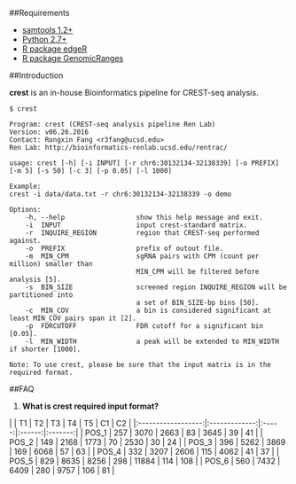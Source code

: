 ##Requirements
- [samtools 1.2+](http://www.htslib.org/doc/samtools.html)
- [Python 2.7+](https://www.python.org/download/releases/2.7/)
- [R package edgeR](https://bioconductor.org/packages/release/bioc/html/edgeR.html)
- [R package GenomicRanges](https://bioconductor.org/packages/release/bioc/html/GenomicRanges.html)

##Introduction

**crest** is an in-house Bioinformatics pipeline for CREST-seq analysis.

```
$ crest

Program: crest (CREST-seq analysis pipeline Ren Lab)
Version: v06.26.2016
Contact: Rongxin Fang <r3fang@ucsd.edu>
Ren Lab: http://bioinformatics-renlab.ucsd.edu/rentrac/

usage: crest [-h] [-i INPUT] [-r chr6:30132134-32138339] [-o PREFIX] [-m 5] [-s 50] [-c 3] [-p 0.05] [-l 1000]

Example:
crest -i data/data.txt -r chr6:30132134-32138339 -o demo

Options:
	-h, --help                  show this help message and exit.
	-i  INPUT                   input crest-standard matrix.
	-r  INQUIRE_REGION          region that CREST-seq performed against.
	-o  PREFIX                  prefix of outout file.
	-m  MIN_CPM                 sgRNA pairs with CPM (count per million) smaller than
	                            MIN_CPM will be filtered before analysis [5].
	-s  BIN_SIZE                screened region INQUIRE_REGION will be partitioned into
	                            a set of BIN_SIZE-bp bins [50].
	-c  MIN_COV                 a bin is considered significant at least MIN_COV pairs span it [2].
	-p  FDRCUTOFF               FDR cutoff for a significant bin [0.05].
	-l  MIN_WIDTH               a peak will be extended to MIN_WIDTH if shorter [1000].

Note: To use crest, please be sure that the input matrix is in the required format.
```

##FAQ

1. **What is crest required input format?**  
 
 |   | T1  | T2 | T3 | T4 | T5 | C1 | C2 |
 |:------------------:|:-------------:|:-----:|:------:|:-------:|
 | POS_1 | 257 | 3070 |	2663 | 83 | 3645 |	39 |	41  |
 | POS_2 | 149 | 2168 |	1773 | 70 | 2530 |	30 |	24  |
 | POS_3 | 396 | 5262 |	3869 | 169 |	6068 |	57  |	63 |
 | POS_4 | 332 | 3207 |	2606 | 115 |	4062 |	41  |	37 |
 | POS_5 | 829 | 8635 |	8256 | 298 |	11884 |	114 |	108 |
 | POS_6 | 560 | 7432 |	6409 | 280 |	9757 |	106	| 81 |

